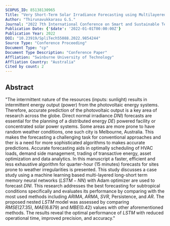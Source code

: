 ```yaml
---
SCOPUS_ID: 85138130965
Title: "Very Short-Term Solar Irradiance Forecasting using Multilayered Long-Short Term Memory"
Author: "Thirunavukkarasu G.S."
Journal: "2022 7th International Conference on Smart and Sustainable Technologies, SpliTech 2022"
Publication Date: {'$date': '2022-01-01T00:00:00Z'}
Publication Year: 2022
DOI: "10.23919/SpliTech55088.2022.9854244"
Source Type: "Conference Proceeding"
Document Type: "cp"
Document Type Description: "Conference Paper"
Affliation: "Swinburne University of Technology"
Affliation Country: "Australia"
Cited by count: 2
---
```


## Abstract
"The intermittent nature of the resources (inputs: sunlight) results in intermittent energy output (power) from the photovoltaic energy systems. Therefore, accurate prediction of the photovoltaic output is a key area of research across the globe. Direct normal irradiance $DNI$) forecasts are essential for the planning of a distributed energy $DE$) powered facility or concentrated solar power systems. Some areas are more prone to have random weather conditions, one such city is Melbourne, Australia. This makes the forecasting a challenging task for conventional approaches and ther is a need for more sophisticated algorithms to makes accurate predictions. Accurate forecasting aids in optimally scheduling of HVAC loads, demand side management, trading of transactive energy, asset optimization and data analytics. In this manuscript a faster, efficient and less exhaustive algorithm for quarter-hour (15 minutes) forecasts for sites prone to weather irregularities is presented. This study discusses a case study using a machine learning based multi-layered long-short term memory neural networks $(LSTM-NN$) with Adam optimizer are used to forecast $DNI$. This research addresses the best forecasting for subtropical conditions specifically and evaluates its performance by comparing with the most used methods including $ARIMA,\ ARMA,\ SVR$, Persistence, and $AR$. The proposed nested $LSTM$ model was assessed by comparing $RMSE(27.35),\ MAE(6.879)$ and $MBE(0.42)$ values with other aforementioned methods. The results reveal the optimal performance of $LSTM$ with reduced operational time, improved precision, and accuracy."
